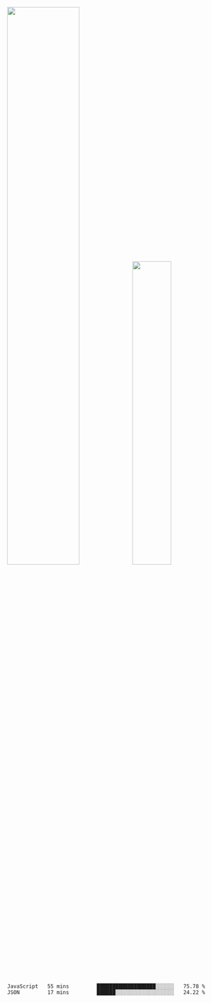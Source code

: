 <img align="" width="57.5%" src="https://github-readme-stats.vercel.app/api?username=Dream4ever&hide_title=true&hide_border=true&count_private=true&show_icons=true&include_all_commits=true&line_height=21" /><img align="" width="42.4%" src="https://github-readme-stats.vercel.app/api/top-langs/?username=Dream4ever&hide_title=true&count_private=true&show_icons=true&langs_count=6&hide_border=true&layout=compact" />

<!--START_SECTION:waka-->

```txt
JavaScript   55 mins         ███████████████████░░░░░░   75.78 %
JSON         17 mins         ██████░░░░░░░░░░░░░░░░░░░   24.22 %
```

<!--END_SECTION:waka-->
